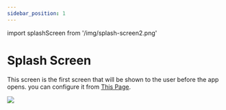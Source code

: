 ```yaml
---
sidebar_position: 1
---
```


import splashScreen from '/img/splash-screen2.png'

# Splash Screen

This screen is the first screen that will be shown to the user before the app opens.
you can configure it from [This Page](/installation/configuration/change-splash-screen).

<img src={splashScreen} />
